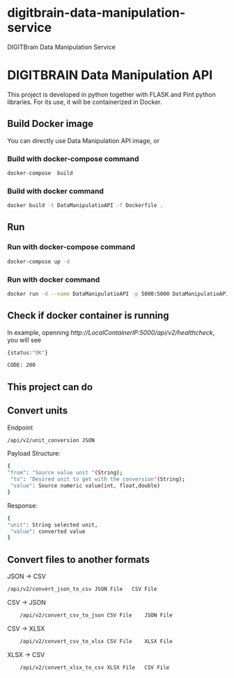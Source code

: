 # digitbrain-data-manipulation-service
DIGITBrain Data Manipulation Service

# DIGITBRAIN Data Manipulation API

This project is developed in python together with FLASK and Pint python libraries. 
For its use, it will be containerized in Docker.

## Build Docker image

You can directly use Data Manipulation API image, or

### Build with docker-compose command

```sh
docker-compose  build
```

### Build with docker command

```sh
docker build -t DataManipulatioAPI -f Dockerfile .
```

## Run

### Run with docker-compose command

```sh
docker-compose up -d
```

### Run with docker command

```sh
docker run -d --name DataManipulatioAPI -p 5000:5000 DataManipulatioAPI
```


## Check if docker container is running

In example, openning _http://LocalContainerIP:5000/api/v2/healthcheck_, you will see

```sh
{status:"OK"}

CODE: 200
``` 

## This project can do

## Convert units

Endpoint

```sh
/api/v2/unit_conversion	JSON 	
```

Payload Structure:
```sh
{
"from": "Source value unit "(String); 
 "to": "Desired unit to get with the conversion"(String); 
 "value": Source numeric value(int, float,double)
}	
```

Response:
```sh
{
"unit": String selected unit,
 "value": converted value
} 
```

## Convert files to another formats


JSON -> CSV	
```sh
/api/v2/convert_json_to_csv	JSON File	CSV File
```
CSV -> JSON
```sh
	/api/v2/convert_csv_to_json	CSV File	JSON File
```
CSV -> XLSX
```sh
	/api/v2/convert_csv_to_xlsx	CSV File	XLSX File
```
XLSX -> CSV
```sh
	/api/v2/convert_xlsx_to_csv	XLSX File	CSV File 
```

